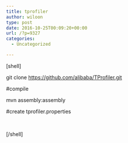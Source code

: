 ```yaml
---
title: tprofiler
author: wiloon
type: post
date: 2016-10-25T00:09:20+00:00
url: /?p=9327
categories:
  - Uncategorized

---
```

[shell]

git clone https://github.com/alibaba/TProfiler.git

#compile

mvn assembly:assembly

#create tprofiler.properties

&nbsp;

[/shell]